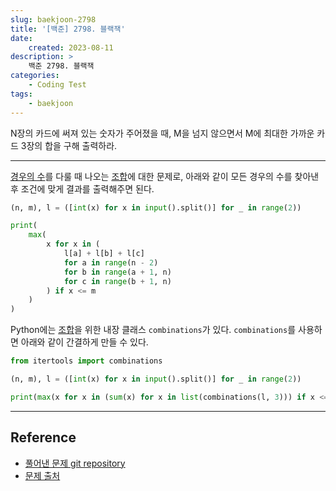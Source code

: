 ```yaml
---
slug: baekjoon-2798
title: '[백준] 2798. 블랙잭'
date:
    created: 2023-08-11
description: >
    백준 2798. 블랙잭
categories:
    - Coding Test
tags:
    - baekjoon
---
```


N장의 카드에 써져 있는 숫자가 주어졌을 때, M을 넘지 않으면서 M에 최대한 가까운 카드 3장의 합을 구해 출력하라.  

<!-- more -->

---

[경우의 수](2022-12-24-statistical_probability.md/#2-경우의-수)를 다룰 때 나오는 [조합](2022-12-24-statistical_probability.md/#2-3-조합)에 대한 문제로, 아래와 같이 모든 경우의 수를 찾아낸 후 조건에 맞게 결과를 출력해주면 된다.  

```python
(n, m), l = ([int(x) for x in input().split()] for _ in range(2))

print(
    max(
        x for x in (
            l[a] + l[b] + l[c]
            for a in range(n - 2)
            for b in range(a + 1, n)
            for c in range(b + 1, n)
        ) if x <= m
    )
)
```

Python에는 [조합](2022-12-24-statistical_probability.md/#2-3-조합)을 위한 내장 클래스 `combinations`가 있다. `combinations`를 사용하면 아래와 같이 간결하게 만들 수 있다.  

```python
from itertools import combinations

(n, m), l = ([int(x) for x in input().split()] for _ in range(2))

print(max(x for x in (sum(x) for x in list(combinations(l, 3))) if x <= m))
```

---
## Reference
- [풀어낸 문제 git repository](https://github.com/djccnt15/coding_test)
- [문제 출처](https://www.acmicpc.net/problem/2798)